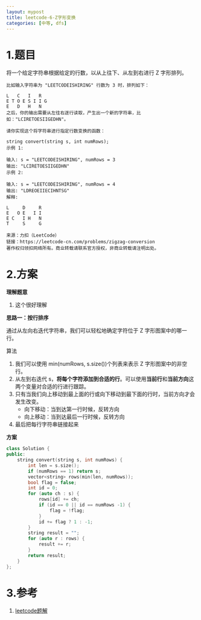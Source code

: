 ```yaml
---
layout: mypost
title: leetcode-6-Z字形变换
categories: [中等, dfs]
---
```

# 1.题目
将一个给定字符串根据给定的行数，以从上往下、从左到右进行 Z 字形排列。
```
比如输入字符串为 "LEETCODEISHIRING" 行数为 3 时，排列如下：

L   C   I   R
E T O E S I I G
E   D   H   N
之后，你的输出需要从左往右逐行读取，产生出一个新的字符串，比如："LCIRETOESIIGEDHN"。

请你实现这个将字符串进行指定行数变换的函数：

string convert(string s, int numRows);
示例 1:

输入: s = "LEETCODEISHIRING", numRows = 3
输出: "LCIRETOESIIGEDHN"
示例 2:

输入: s = "LEETCODEISHIRING", numRows = 4
输出: "LDREOEIIECIHNTSG"
解释:

L     D     R
E   O E   I I
E C   I H   N
T     S     G

来源：力扣（LeetCode）
链接：https://leetcode-cn.com/problems/zigzag-conversion
著作权归领扣网络所有。商业转载请联系官方授权，非商业转载请注明出处。
```

# 2.方案
**理解题意**
1. 这个很好理解

**思路一：按行排序**

通过从左向右迭代字符串，我们可以轻松地确定字符位于 Z 字形图案中的哪一行。

算法

1. 我们可以使用 min(numRows, s.size())个列表来表示 Z 字形图案中的非空行。
2. 从左到右迭代 s，**将每个字符添加到合适的行**。可以使用**当前行**和**当前方向**这两个变量对合适的行进行跟踪。
3. 只有当我们向上移动到最上面的行或向下移动到最下面的行时，当前方向才会发生改变。
    - 向下移动：当到达第一行时候，反转方向
    - 向上移动：当到达最后一行时候，反转方向
4. 最后把每行字符串链接起来

**方案**
```cpp
class Solution {
public:
    string convert(string s, int numRows) {
        int len = s.size();
        if (numRows == 1) return s;
        vector<string> rows(min(len, numRows));
        bool flag = false;
        int id = 0;
        for (auto ch : s) {
            rows[id] += ch;
            if (id == 0 || id == numRows -1) {
                flag = !flag;
            }
            id += flag ? 1 : -1;
        }
        string result = "";
        for (auto r : rows) {
            result += r;
        }
        return result;
    }
};
```
# 3.参考
1. [leetcode题解](https://leetcode-cn.com/problems/zigzag-conversion/solution/z-zi-xing-bian-huan-by-leetcode/)
